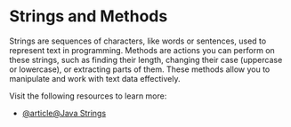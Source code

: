 # Strings and Methods

Strings are sequences of characters, like words or sentences, used to represent text in programming. Methods are actions you can perform on these strings, such as finding their length, changing their case (uppercase or lowercase), or extracting parts of them. These methods allow you to manipulate and work with text data effectively.

Visit the following resources to learn more:

- [@article@Java Strings](https://jenkov.com/tutorials/java/strings.html)
